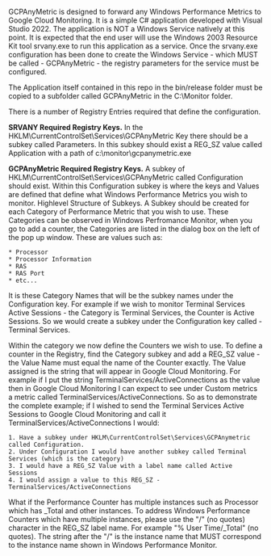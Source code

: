 GCPAnyMetric is designed to forward any Windows Performance Metrics to Google Cloud Monitoring. It is a simple C# application developed with Visual Studio 2022. The application is NOT a Windows Service natively at this point. It is expected that the end user will use the Windows 2003 Resource Kit tool srvany.exe to run this application as a service. Once the srvany.exe configuration has been done to create the Windows Service - which MUST be called - GCPAnyMetric - the registry parameters for the service must be configured.

The Application itself contained in this repo in the bin/release folder must be copied to a subfolder called GCPAnyMetric in the C:\Monitor folder.

There is a number of Registry Entries required that define the configuration.

**SRVANY Required Registry Keys.**
In the HKLM\CurrentControlSet\Services\GCPAnyMetric Key there should be a subkey called Parameters. In this subkey should exist a REG_SZ value called Application with a path of c:\monitor\gcpanymetric.exe


**GCPAnyMetric Required Registry Keys.**
A subkey of HKLM\CurrentControlSet\Services\GCPAnyMetric called Configuration should exist. Within this Configuration subkey is where the keys and Values are defined that define what Windows Performance Metrics you wish to monitor.
Highlevel Structure of Subkeys.
A Subkey should be created for each Category of Performance Metric that you wish to use. These Categories can be observed in Windows Perfromance Monitor, when you go to add a counter, the Categories are listed in the dialog box on the left of the pop up window. These are values such as:

    * Processor
    * Processor Information
    * RAS
    * RAS Port
    * etc...

It is these Category Names that will be the subkey names under the Configuration key. For example if we wish to monitor Terminal Services Active Sessions - the Category is Terminal Services, the Counter is Active Sessions. So we would create a subkey under the Configuration key called - Terminal Services.

Within the category we now define the Counters we wish to use. To define a counter in the Registry, find the Category subkey and add a REG_SZ value - the Value Name must equal the name of the Counter exactly. The Value assigned is the string that will appear in Google Cloud Monitoring. For example if I put the string TerminalServices/ActiveConnections as the value then in Google Cloud Monitoring I can expect to see under Custom metrics a metric called TerminalServices/ActiveConnections. So as to demonstrate the complete example; if I wished to send the Terminal Services Active Sessions to Google Cloud Monitoring and call it TerminalServices/ActiveConnections I would:

    1. Have a subkey under HKLM\CurrentControlSet\Services\GCPAnymetric called Configuration.
    2. Under Configuration I would have another subkey called Terminal Services (which is the category)
    3. I would have a REG_SZ Value with a label name called Active Sessions
    4. I would assign a value to this REG_SZ - TerminalServices/ActiveConnections

What if the Performance Counter has multiple instances such as Processor which has _Total and other instances.
To address Windows Performance Counters which have multiple instances, please use the "/" (no quotes) character in the REG_SZ label name. For example "% User Time/_Total" (no quotes). The string after the "/" is the instance name that MUST correspond to the instance name shown in Windows Performance Monitor.
